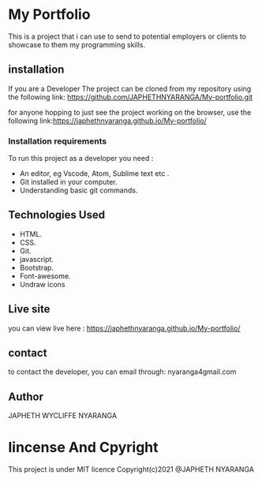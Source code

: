 # My Portfolio
This is a project that i can use to send to potential employers or clients to showcase to them my programming skills.

## installation
If you are a Developer The project can be cloned from my repository using the following link: https://github.com/JAPHETHNYARANGA/My-portfolio.git

for anyone hopping to just see the project working on the browser, use the following link:https://japhethnyaranga.github.io/My-portfolio/

### Installation requirements
To run this project as a developer you need :
* An editor, eg Vscode, Atom, Sublime text etc .
* Git installed in your computer.
* Understanding basic git commands.

## Technologies Used
* HTML.
* CSS.
* Git.
* javascript.
* Bootstrap.
* Font-awesome.
* Undraw icons

## Live site
you can view live here : https://japhethnyaranga.github.io/My-portfolio/

## contact
to contact the developer, you can email through: nyaranga4gmail.com

## Author
JAPHETH WYCLIFFE NYARANGA  

# lincense And Cpyright
This project is under MIT licence
Copyright(c)2021 @JAPHETH NYARANGA

